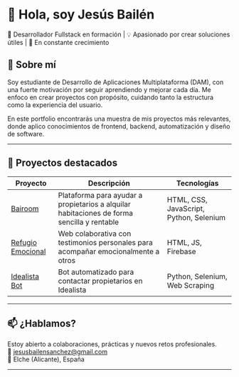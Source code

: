 # 👋 Hola, soy Jesús Bailén

🎯 Desarrollador Fullstack en formación | 💡 Apasionado por crear soluciones útiles | 🚀 En constante crecimiento

## 🧠 Sobre mí

Soy estudiante de Desarrollo de Aplicaciones Multiplataforma (DAM), con una fuerte motivación por seguir aprendiendo y mejorar cada día. Me enfoco en crear proyectos con propósito, cuidando tanto la estructura como la experiencia del usuario.

En este portfolio encontrarás una muestra de mis proyectos más relevantes, donde aplico conocimientos de frontend, backend, automatización y diseño de software.

---

## 🚀 Proyectos destacados

| Proyecto          | Descripción                                                                 | Tecnologías                          |
|------------------|------------------------------------------------------------------------------|--------------------------------------|
| [Bairoom](https://github.com/jesusbailen/bairoom)          | Plataforma para ayudar a propietarios a alquilar habitaciones de forma sencilla y rentable | HTML, CSS, JavaScript, Python, Selenium |
| [Refugio Emocional](https://github.com/jesusbailen/refugio-emocional) | Web colaborativa con testimonios personales para acompañar emocionalmente a otros           | HTML, JS, Firebase                    |
| [Idealista Bot](https://github.com/jesusbailen/idealista-bot)        | Bot automatizado para contactar propietarios en Idealista                                      | Python, Selenium, Web Scraping       |

---

## 📫 ¿Hablamos?

Estoy abierto a colaboraciones, prácticas y nuevos retos profesionales.  
📧 [jesusbailensanchez@gmail.com](mailto:jesusbailensanchez@gmail.com)  
📍 Elche (Alicante), España

---
